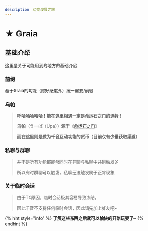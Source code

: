 ```yaml
---
description: 迈向发展之旅
---
```


# ★ Graia

## 基础介绍

这里是关于可能用到的地方的基础介绍

### 前缀

基于Graia的功能（除好感度外）统一需要/前缀

### 乌帕

> **呼哈哈哈哈哈！能在这里相遇一定是命运石之门的选择！**
>
> **乌帕**（うーぱ（Ūpa））**源于**《[命运石之门](https://zh.moegirl.org.cn/%E5%91%BD%E8%BF%90%E7%9F%B3%E4%B9%8B%E9%97%A8)》
>
> **而在这里则是做为千音互动功能的货币（目前仅有少量获取渠道）**

### 私聊与群聊

> 并不是所有功能都能够同时在群聊与私聊中共同触发的
>
> 所以有时群聊可以触发，私聊无法触发属于正常现象

### 关于临时会话

> 由于TX原因，临时会话极其容易导致冻结，
>
> 因此千音不支持任何临时会话，因此请先加上好友吧\~

{% hint style="info" %}
**了解这些东西之后就可以愉快的开始玩耍了\~**
{% endhint %}
